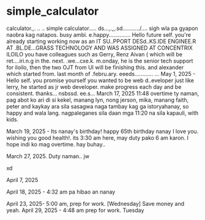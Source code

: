 # simple_calculator
calculator.,.
..
..
simple calculator.....
ds...,.,,.sd.........../....
sigh wla pa gyapon naobra kag natapos. busy ambi. e.happy..............
Hello future self. you're already starting working now as an IT SU..PPORT DESd..KS.IDE ENGINEE.R AT .BL.DE...GRASS TECHNOLOGY AND WAS ASSIGNED AT CONCENTRIX ILOILO
you have colleagues such as Gerry, Renz Aivan ( which will be ret....iri.n.g in the. next. .we...cxe.k. m.onday, he is the senior tech support for iloilo, then the two OJT from UI will be finishing this. and alexander which started from. last month of .febru.ary. eeeds............
...
May 1, 2025 - Hello self. you promise yourself you wanted to be web d..eveloper just like lerry, he started as jr web developer. make progress each day and be consistent. thanks...
nsbssd.
 ee.s...
March 17, 2025 11:48 overtime ty naman, pag abot ko ari di si kekel, manang lyn, nong jerson, mika, manang faith, peter and kaykay ara sila sasagwa naga tambay kag ga istoryahanay, so happy and wala lang. nagpaleganes sila daan mga 11:20 na sila kapauli, with kids.

March 19, 2025 - Its nanay's birthday! happy 65th birthday nanay I love you. wishing you good health!. its 3:30 am here, may duty pako 6 am karon. I hope indi ko mag overtime. hay buhay..

March 27, 2025. Duty naman..
jw

xd

April 7, 2025

April 18, 2025 - 4:32 am pa hibao an nanay

April 23, 2025- 5:00 am, prep for work. [Wednesday] Save money and yeah.
April 29, 2025 - 4:48 am prep for work. Tuesday
